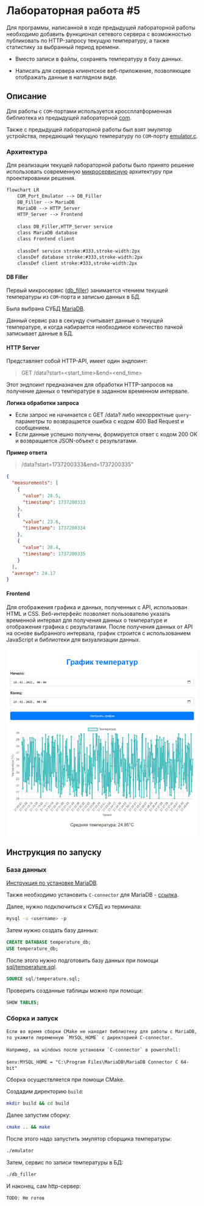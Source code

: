 # Лабораторная работа #5
Для программы, написанной в ходе предыдущей лабораторной работы необходимо добавить функционал сетевого сервера с возможностью публиковать по HTTP-запросу текущую температуру, а также статистику за выбранный период времени.

- Вместо записи в файлы, сохранять температуру в базу данных.

- Написать для сервера клиентское веб-приложение, позволяющее отображать данные в наглядном виде.

## Описание
Для работы с `COM`-портами используется кроссплатформенная библиотека из предыдущей лабораторной [com](include/com.h).

Также с предыдущей лабораторной работы был взят эмулятор устройства, передающий текущую температуру по `COM`-порту [emulator.c](emulator.c).


### Архитектура
Для реализации текущей лабораторной работы было принято решение использовать современную [микросервисную](https://en.wikipedia.org/wiki/Microservices) архитектуру при проектировании решения.
```mermaid
flowchart LR
    COM_Port_Emulator --> DB_Filler
    DB_Filler --> MariaDB
    MariaDB --> HTTP_Server
    HTTP_Server --> Frontend

    class DB_Filler,HTTP_Server service
    class MariaDB database
    class Frontend client

    classDef service stroke:#333,stroke-width:2px
    classDef database stroke:#333,stroke-width:2px
    classDef client stroke:#333,stroke-width:2px
```


#### DB Filler
Первый микросервис ([db_filler](db_filler.c)) занимается чтением текущей температуры из `COM`-порта и записью данных в БД.

Была выбрана СУБД [MariaDB](https://mariadb.org/).

Данный сервис раз в секунду считывает данные о текущей температуре, и когда набирается необходимое количество пачкой записывает данные в БД.

#### HTTP Server
Представляет собой HTTP-API, имеет один эндпоинт:
> GET /data?start=<start_time>&end=<end_time>

Этот эндпоинт предназначен для обработки HTTP-запросов на получение данных о температуре в заданном временном интервале.

**Логика обработки запроса**

- Если запрос не начинается с GET /data? либо некорректные `query`-параметры то возвращается ошибка с кодом 400 Bad Request и сообщением.
- Если данные успешно получены, формируется ответ с кодом 200 OK и возвращается JSON-объект с результатами.

**Пример ответа**
> /data?start=1737200333&end=1737200335"
```json
{
  "measurements": [
    {
      "value": 28.5,
      "timestamp": 1737200333
    },
    {
      "value": 23.6,
      "timestamp": 1737200334
    },
    {
      "value": 20.4,
      "timestamp": 1737200335
    }
  ],
  "average": 24.17
}
```

#### Frontend
Для отображения графика и данных, полученных с API, использован HTML и CSS. 
Веб-интерфейс позволяет пользователю указать временной интервал для получения данных о температуре и отображения графика с 
результатами. 
После получения данных от API на основе выбранного интервала, график строится с использованием JavaScript и 
библиотеки для визуализации данных.

![frontend](frontend/frontend.png)

## Инструкция по запуску

### База данных
[Инструкция по установке MariaDB](https://mariadb.com/kb/en/binary-packages/).

Также необходимо установить `C-connector` для MariaDB - [ссылка](https://mariadb.com/docs/server/connect/programming-languages/c/install/).

Далее, нужно подключиться к СУБД из терминала:
```sh
mysql -u <username> -p
```

Затем нужно создать базу данных:
```sql
CREATE DATABASE temperature_db;
USE temperature_db;
```

После этого нужно подготовить базу данных при помощи [sql/temperature.sql](sql/temperature.sql).
```sql
SOURCE sql/temperature.sql;
```

Проверить созданные таблицы можно при помощи:
```sql
SHOW TABLES;
```

### Сборка и запуск
```
Если во время сборки СMake не находит библиотеку для работы с MariaDB, то укажите переменную `MYSQL_HOME` с директорией C-connector.

Например, на windows после установки `C-connector` в powershell:

$env:MYSQL_HOME = "C:\Program Files\MariaDB\MariaDB Connector C 64-bit"
```

Сборка осуществляется при помощи CMake.

Создадим директорию `build`:
```sh
mkdir build && cd build
```

Далее запустим сборку:
```sh
cmake .. && make
```

После этого надо запустить эмулятор сборщика температуры:
```sh
./emulator
```

Затем, сервис по записи температуры в БД:
```sh
./db_filler
```

И наконец, сам http-сервер:
```sh
TODO: Не готов
```


